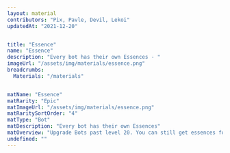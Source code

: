```yaml
---
layout: material
contributors: "Pix, Pavle, Devil, Lekoi"
updatedAt: "2021-12-20"


title: "Essence"
name: "Essence"
description: "Every bot has their own Essences - "
imageUrl: "/assets/img/materials/essence.png"
breadcrumbs:
  Materials: "/materials"


matName: "Essence"
matRarity: "Epic"
matImageUrl: "/assets/img/materials/essence.png"
matRaritySortOrder: "4"
matType: "Bot"
matDescription: "Every bot has their own Essences"
matOverview: "Upgrade Bots past level 20. You can still get essences for lv25 bots"
undefined: ""
---
```



